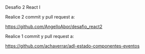 Desafio 2 React I

Realice 2 commit y pull request a:

https://github.com/AngelloAbor/desafio_react2

Realice 1 commit y pull request a: 

https://github.com/achaverrar/adl-estado-componentes-eventos
